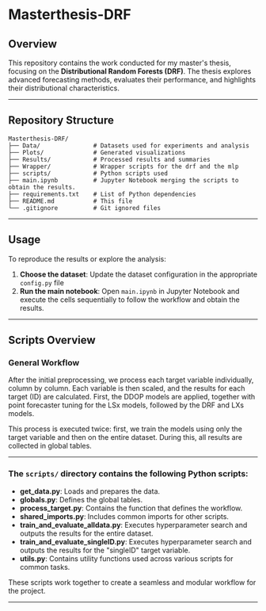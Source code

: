 # Masterthesis-DRF

## Overview
This repository contains the work conducted for my master's thesis, focusing on the **Distributional Random Forests (DRF)**. The thesis explores advanced forecasting methods, evaluates their performance, and highlights their distributional characteristics.

---

## Repository Structure

```plaintext
Masterthesis-DRF/
├── Data/               # Datasets used for experiments and analysis
├── Plots/              # Generated visualizations 
├── Results/            # Processed results and summaries
├── Wrapper/            # Wrapper scripts for the drf and the mlp
├── scripts/            # Python scripts used 
├── main.ipynb          # Jupyter Notebook merging the scripts to obtain the results.
├── requirements.txt    # List of Python dependencies
├── README.md           # This file
└── .gitignore          # Git ignored files
```

---

## Usage

To reproduce the results or explore the analysis:

1. **Choose the dataset**: Update the dataset configuration in the appropriate `config.py` file
2. **Run the main notebook**: Open `main.ipynb` in Jupyter Notebook and execute the cells sequentially to follow the workflow and obtain the results.

---


## Scripts Overview

### General Workflow

After the initial preprocessing, we process each target variable individually, column by column. Each variable is then scaled, and the results for each target (ID) are calculated. First, the DDOP models are applied, together with point forecaster tuning for the LSx models, followed by the DRF and LXs models.

This process is executed twice: first, we train the models using only the target variable and then on the entire dataset. During this, all results are collected in global tables.

---

### The `scripts/` directory contains the following Python scripts:

- **get_data.py**: Loads and prepares the data.
- **globals.py**: Defines the global tables.
- **process_target.py**: Contains the function that defines the workflow.
- **shared_imports.py**: Includes common imports for other scripts.
- **train_and_evaluate_alldata.py**: Executes hyperparameter search and outputs the results for the entire dataset.
- **train_and_evaluate_singleID.py**: Executes hyperparameter search and outputs the results for the "singleID" target variable.
- **utils.py**: Contains utility functions used across various scripts for common tasks.

These scripts work together to create a seamless and modular workflow for the project.

---